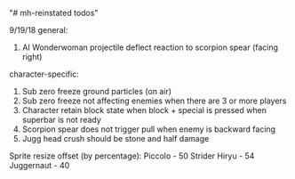 "# mh-reinstated todos" 

9/19/18
general:
1. AI
Wonderwoman projectile deflect reaction to scorpion spear (facing right)

character-specific:

1. Sub zero freeze ground particles (on air)
2. Sub zero freeze not affecting enemies when there are 3 or more players
3. Character retain block state when block + special is pressed when superbar is not ready
4. Scorpion spear does not trigger pull when enemy is backward facing
5. Jugg head crush should be stone and half damage

Sprite resize offset (by percentage):
Piccolo - 50
Strider Hiryu - 54
Juggernaut - 40